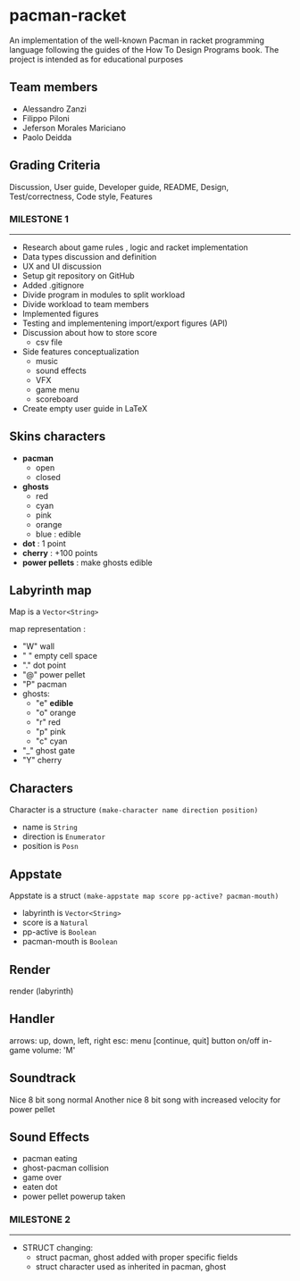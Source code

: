 # pacman-racket

An implementation of the well-known Pacman in racket programming language following the guides of the How To Design Programs book. The project is intended as for educational purposes

## Team members

- Alessandro Zanzi
- Filippo Piloni
- Jeferson Morales Mariciano
- Paolo Deidda

## Grading Criteria

Discussion, User guide, Developer guide, README, Design, Test/correctness, Code style, Features

### MILESTONE 1

---------------------

- Research about game rules , logic and racket implementation
- Data types discussion and definition
- UX and UI discussion
- Setup git repository on GitHub
- Added .gitignore
- Divide program in modules to split workload
- Divide workload to team members
- Implemented figures
- Testing and implementening import/export figures (API)
- Discussion about how to store score 
	- csv file
- Side features conceptualization 
	- music
	- sound effects
	- VFX
	- game menu
	- scoreboard 
- Create empty user guide in LaTeX

## Skins characters

- **pacman**
  - open
  - closed
- **ghosts**
  - red
  - cyan
  - pink
  - orange
  - blue :  edible
- **dot** : 1 point
- **cherry** : +100 points
- **power pellets** : make ghosts edible 

## Labyrinth map

Map is a `Vector<String>`

map representation :
- "W" wall
- " " empty cell space
- "." dot point
- "@" power pellet
- "P" pacman
- ghosts:
  - "e" **edible**
  - "o" orange
  - "r" red
  - "p" pink
  - "c" cyan
- "_" ghost gate
- "Y" cherry

## Characters

Character is a structure `(make-character name direction position)`
- name is `String`
- direction is `Enumerator`
- position is `Posn`

## Appstate

Appstate is a struct `(make-appstate map score pp-active? pacman-mouth)`
- labyrinth is `Vector<String>`
- score is a `Natural`
- pp-active is `Boolean`
- pacman-mouth is `Boolean`

## Render

render (labyrinth) 

## Handler

arrows: up, down, left, right
esc: menu [continue, quit]
button on/off in-game volume: 'M'

## Soundtrack

Nice 8 bit song normal
Another nice 8 bit song with increased velocity for power pellet

## Sound Effects

- pacman eating
- ghost-pacman collision
- game over
- eaten dot
- power pellet powerup taken



### MILESTONE 2

---------------------

* STRUCT changing:
  * struct pacman, ghost added with proper specific fields
  * struct character used as inherited in pacman, ghost